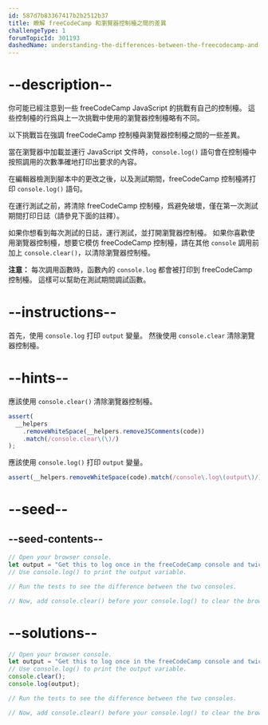 ```yaml
---
id: 587d7b83367417b2b2512b37
title: 瞭解 freeCodeCamp 和瀏覽器控制檯之間的差異
challengeType: 1
forumTopicId: 301193
dashedName: understanding-the-differences-between-the-freecodecamp-and-browser-console
---
```


# --description--

你可能已經注意到一些 freeCodeCamp JavaScript 的挑戰有自己的控制檯。 這些控制檯的行爲與上一次挑戰中使用的瀏覽器控制檯略有不同。

以下挑戰旨在強調 freeCodeCamp 控制檯與瀏覽器控制檯之間的一些差異。

當在瀏覽器中加載並運行 JavaScript 文件時，`console.log()` 語句會在控制檯中按照調用的次數準確地打印出要求的內容。

在編輯器檢測到腳本中的更改之後，以及測試期間，freeCodeCamp 控制檯將打印 `console.log()` 語句。

在運行測試之前，將清除 freeCodeCamp 控制檯，爲避免破壞，僅在第一次測試期間打印日誌（請參見下面的註釋）。

如果你想看到每次測試的日誌，運行測試，並打開瀏覽器控制檯。 如果你喜歡使用瀏覽器控制檯，想要它模仿 freeCodeCamp 控制檯，請在其他 `console` 調用前加上 `console.clear()`，以清除瀏覽器控制檯。

**注意：** 每次調用函數時，函數內的 `console.log` 都會被打印到 freeCodeCamp 控制檯。 這樣可以幫助在測試期間調試函數。

# --instructions--

首先，使用 `console.log` 打印 `output` 變量。 然後使用 `console.clear` 清除瀏覽器控制檯。

# --hints--

應該使用 `console.clear()` 清除瀏覽器控制檯。

```js
assert(
  __helpers
    .removeWhiteSpace(__helpers.removeJSComments(code))
    .match(/console.clear\(\)/)
);
```

應該使用 `console.log()` 打印 `output` 變量。

```js
assert(__helpers.removeWhiteSpace(code).match(/console\.log\(output\)/));
```

# --seed--

## --seed-contents--

```js
// Open your browser console.
let output = "Get this to log once in the freeCodeCamp console and twice in the browser console";
// Use console.log() to print the output variable.

// Run the tests to see the difference between the two consoles.

// Now, add console.clear() before your console.log() to clear the browser console, and pass the tests.
```

# --solutions--

```js
// Open your browser console.
let output = "Get this to log once in the freeCodeCamp console and twice in the browser console";
// Use console.log() to print the output variable.
console.clear();
console.log(output);

// Run the tests to see the difference between the two consoles.

// Now, add console.clear() before your console.log() to clear the browser console, and pass the tests.
```
